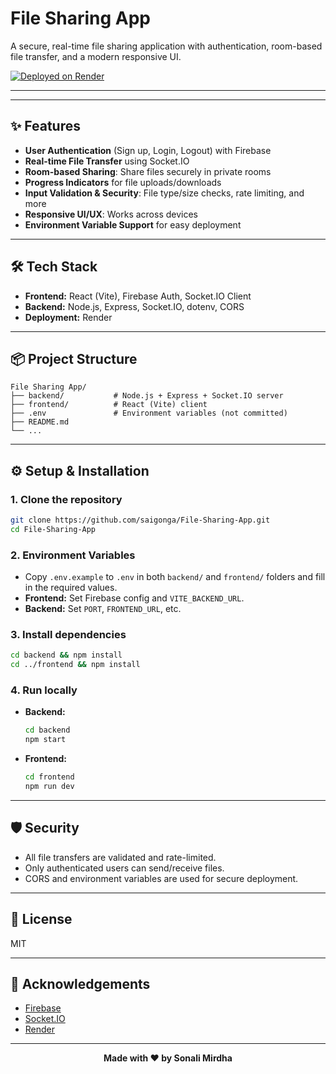 


# File Sharing App

A secure, real-time file sharing application with authentication, room-based file transfer, and a modern responsive UI.

[![Deployed on Render](https://img.shields.io/badge/Live%20Demo-Render-blue?logo=render)](https://file-sharing-app-frontend-pjlr.onrender.com)

---



---

## ✨ Features
- **User Authentication** (Sign up, Login, Logout) with Firebase
- **Real-time File Transfer** using Socket.IO
- **Room-based Sharing**: Share files securely in private rooms
- **Progress Indicators** for file uploads/downloads
- **Input Validation & Security**: File type/size checks, rate limiting, and more
- **Responsive UI/UX**: Works across devices
- **Environment Variable Support** for easy deployment

---

## 🛠️ Tech Stack
- **Frontend:** React (Vite), Firebase Auth, Socket.IO Client
- **Backend:** Node.js, Express, Socket.IO, dotenv, CORS
- **Deployment:** Render

---

## 📦 Project Structure
```
File Sharing App/
├── backend/           # Node.js + Express + Socket.IO server
├── frontend/          # React (Vite) client
├── .env               # Environment variables (not committed)
├── README.md
└── ...
```

---

## ⚙️ Setup & Installation

### 1. Clone the repository
```bash
git clone https://github.com/saigonga/File-Sharing-App.git
cd File-Sharing-App
```

### 2. Environment Variables
- Copy `.env.example` to `.env` in both `backend/` and `frontend/` folders and fill in the required values.
- **Frontend:** Set Firebase config and `VITE_BACKEND_URL`.
- **Backend:** Set `PORT`, `FRONTEND_URL`, etc.

### 3. Install dependencies
```bash
cd backend && npm install
cd ../frontend && npm install
```

### 4. Run locally
- **Backend:**
  ```bash
  cd backend
  npm start
  ```
- **Frontend:**
  ```bash
  cd frontend
  npm run dev
  ```

---

## 🛡️ Security
- All file transfers are validated and rate-limited.
- Only authenticated users can send/receive files.
- CORS and environment variables are used for secure deployment.

---

## 📄 License
MIT

---

## 🙌 Acknowledgements
- [Firebase](https://firebase.google.com/)
- [Socket.IO](https://socket.io/)
- [Render](https://render.com/)

---

<p align="center">
  <b>Made with ❤️ by Sonali Mirdha</b>
</p>
